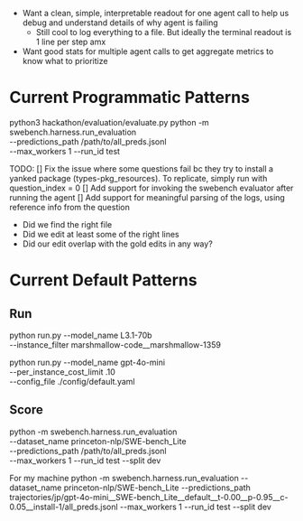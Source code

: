 

- Want a clean, simple, interpretable readout for one agent call to help us debug and understand details of why agent is failing
  - Still cool to log everything to a file. But ideally the terminal readout is 1 line per step amx
- Want good stats for multiple agent calls to get aggregate metrics to know what to prioritize


# Current Programmatic Patterns
python3 hackathon/evaluation/evaluate.py
python -m swebench.harness.run_evaluation \
    --predictions_path /path/to/all_preds.jsonl \
    --max_workers 1
    --run_id test


TODO:
[] Fix the issue where some questions fail bc they try to install a yanked package (types-pkg_resources). To replicate, simply run with question_index = 0
[] Add support for invoking the swebench evaluator after running the agent
[] Add support for meaningful parsing of the logs, using reference info from the question
  - Did we find the right file
  - Did we edit at least some of the right lines
  - Did our edit overlap with the gold edits in any way?


# Current Default Patterns

## Run
python run.py --model_name L3.1-70b \
  --instance_filter marshmallow-code__marshmallow-1359

python run.py --model_name gpt-4o-mini \
--per_instance_cost_limit .10 \
--config_file ./config/default.yaml

## Score
python -m swebench.harness.run_evaluation \
    --dataset_name princeton-nlp/SWE-bench_Lite \
    --predictions_path /path/to/all_preds.jsonl \
    --max_workers 1
    --run_id test
    --split dev

For my machine
python -m swebench.harness.run_evaluation --dataset_name princeton-nlp/SWE-bench_Lite --predictions_path trajectories/jp/gpt-4o-mini__SWE-bench_Lite__default__t-0.00__p-0.95__c-0.05__install-1/all_preds.jsonl --max_workers 1 --run_id test --split dev